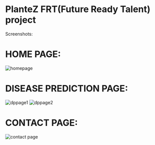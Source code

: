 # PlanteZ FRT(Future Ready Talent) project


Screenshots:

# HOME PAGE:
![homepage](https://github.com/gworkhub/plantzfrt/assets/150426042/4ec4921b-146d-4109-832d-d6eb289e487e)

# DISEASE PREDICTION PAGE:
![dppage1](https://github.com/gworkhub/plantzfrt/assets/150426042/b33bd514-c5a1-4d49-bc4c-9caf6f479fe5)
![dppage2](https://github.com/gworkhub/plantzfrt/assets/150426042/2c3c844f-fbf9-429c-bb15-71fc94706d74)

# CONTACT PAGE:
![contact page](https://github.com/gworkhub/plantzfrt/assets/150426042/ba2b58f9-4bf7-4d16-a574-72cd538339d6)


